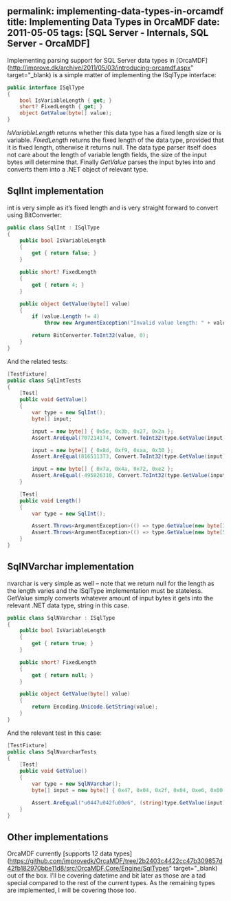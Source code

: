 permalink: implementing-data-types-in-orcamdf
title: Implementing Data Types in OrcaMDF
date: 2011-05-05
tags: [SQL Server - Internals, SQL Server - OrcaMDF]
---
Implementing parsing support for SQL Server data types in [OrcaMDF](http://improve.dk/archive/2011/05/03/introducing-orcamdf.aspx" target="_blank) is a simple matter of implementing the ISqlType interface:

```csharp
public interface ISqlType
{
	bool IsVariableLength { get; }
	short? FixedLength { get; }
	object GetValue(byte[] value);
}
```

*IsVariableLength* returns whether this data type has a fixed length size or is variable. *FixedLength* returns the fixed length of the data type, provided that it is fixed length, otherwise it returns null. The data type parser itself does not care about the length of variable length fields, the size of the input bytes will determine that. Finally *GetValue* parses the input bytes into and converts them into a .NET object of relevant type.

## SqlInt implementation

int is very simple as it’s fixed length and is very straight forward to convert using BitConverter:

```csharp
public class SqlInt : ISqlType
{
	public bool IsVariableLength
	{
		get { return false; }
	}

	public short? FixedLength
	{
		get { return 4; }
	}

	public object GetValue(byte[] value)
	{
		if (value.Length != 4)
			throw new ArgumentException("Invalid value length: " + value.Length);

		return BitConverter.ToInt32(value, 0);
	}
}
```

And the related tests:

```csharp
[TestFixture]
public class SqlIntTests
{
	[Test]
	public void GetValue()
	{
		var type = new SqlInt();
		byte[] input;

		input = new byte[] { 0x5e, 0x3b, 0x27, 0x2a };
		Assert.AreEqual(707214174, Convert.ToInt32(type.GetValue(input)));

		input = new byte[] { 0x8d, 0xf9, 0xaa, 0x30 };
		Assert.AreEqual(816511373, Convert.ToInt32(type.GetValue(input)));

		input = new byte[] { 0x7a, 0x4a, 0x72, 0xe2 };
		Assert.AreEqual(-495826310, Convert.ToInt32(type.GetValue(input)));
	}

	[Test]
	public void Length()
	{
		var type = new SqlInt();

		Assert.Throws<ArgumentException>(() => type.GetValue(new byte[3]));
		Assert.Throws<ArgumentException>(() => type.GetValue(new byte[5]));
	}
}
```

## SqlNVarchar implementation

nvarchar is very simple as well – note that we return null for the length as the length varies and the ISqlType implementation must be stateless. GetValue simply converts whatever amount of input bytes it gets into the relevant .NET data type, string in this case.

```csharp
public class SqlNVarchar : ISqlType
{
	public bool IsVariableLength
	{
		get { return true; }
	}

	public short? FixedLength
	{
		get { return null; }
	}

	public object GetValue(byte[] value)
	{
		return Encoding.Unicode.GetString(value);
	}
}
```

And the relevant test in this case:

```csharp
[TestFixture]
public class SqlNvarcharTests
{
	[Test]
	public void GetValue()
	{
		var type = new SqlNVarchar();
		byte[] input = new byte[] { 0x47, 0x04, 0x2f, 0x04, 0xe6, 0x00 };

		Assert.AreEqual("u0447u042fu00e6", (string)type.GetValue(input));
	}
}
```

## Other implementations

OrcaMDF currently [supports 12 data types](https://github.com/improvedk/OrcaMDF/tree/2b2403c4422cc47b309857d42fb182970bbe11d8/src/OrcaMDF.Core/Engine/SqlTypes" target="_blank) out of the box. I’ll be covering datetime and bit later as those are a tad special compared to the rest of the current types. As the remaining types are implemented, I will be covering those too.
